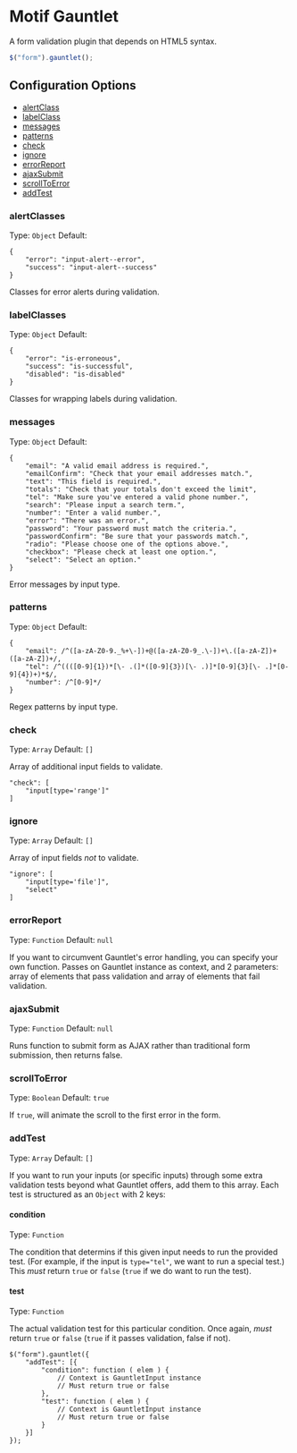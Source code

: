 # Motif Gauntlet

A form validation plugin that depends on HTML5 syntax.

```javascript
$("form").gauntlet();
```

## Configuration Options

- [alertClass](#alertclass)
- [labelClass](#labelclass)
- [messages](#messages)
- [patterns](#patterns)
- [check](#check)
- [ignore](#ignore)
- [errorReport](#errorreport)
- [ajaxSubmit](#ajaxsubmit)
- [scrollToError](#scrolltoerror)
- [addTest](#addtest)

### alertClasses

Type: `Object` Default:

    {
        "error": "input-alert--error",
        "success": "input-alert--success"
    }

Classes for error alerts during validation.


### labelClasses

Type: `Object` Default:

    {
        "error": "is-erroneous",
        "success": "is-successful",
        "disabled": "is-disabled"
    }

Classes for wrapping labels during validation.

### messages

Type: `Object` Default:

    {
        "email": "A valid email address is required.",
        "emailConfirm": "Check that your email addresses match.",
        "text": "This field is required.",
        "totals": "Check that your totals don't exceed the limit",
        "tel": "Make sure you've entered a valid phone number.",
        "search": "Please input a search term.",
        "number": "Enter a valid number.",
        "error": "There was an error.",
        "password": "Your password must match the criteria.",
        "passwordConfirm": "Be sure that your passwords match.",
        "radio": "Please choose one of the options above.",
        "checkbox": "Please check at least one option.",
        "select": "Select an option."
    }

Error messages by input type.

### patterns

Type: `Object` Default:

    {
        "email": /^([a-zA-Z0-9._%+\-])+@([a-zA-Z0-9_.\-])+\.([a-zA-Z])+([a-zA-Z])+/,
        "tel": /^((([0-9]{1})*[\- .(]*([0-9]{3})[\- .)]*[0-9]{3}[\- .]*[0-9]{4})+)*$/,
        "number": /^[0-9]*/
    }

Regex patterns by input type.

### check

Type: `Array` Default: `[]`

Array of additional input fields to validate.

    "check": [
        "input[type='range']"
    ]

### ignore

Type: `Array` Default: `[]`

Array of input fields *not* to validate.

    "ignore": [
        "input[type='file']",
        "select"
    ]

### errorReport

Type: `Function` Default: `null`

If you want to circumvent Gauntlet's error handling, you can specify your own function. Passes on Gauntlet instance as context, and 2 parameters: array of elements that pass validation and array of elements that fail validation.

### ajaxSubmit

Type: `Function` Default: `null`

Runs function to submit form as AJAX rather than traditional form submission, then returns false.

### scrollToError

Type: `Boolean` Default: `true`

If `true`, will animate the scroll to the first error in the form.

### addTest

Type: `Array` Default: `[]`

If you want to run your inputs (or specific inputs) through some extra validation tests beyond what Gauntlet offers, add them to this array. Each test is structured as an `Object` with 2 keys:

#### condition

Type: `Function`

The condition that determins if this given input needs to run the provided test. (For example, if the input is `type="tel"`, we want to run a special test.) This *must* return `true` or `false` (`true` if we do want to run the test).

#### test

Type: `Function`

The actual validation test for this particular condition. Once again, *must* return `true` or `false` (`true` if it passes validation, false if not).

    $("form").gauntlet({
	    "addTest": [{
	        "condition": function ( elem ) {
	            // Context is GauntletInput instance
	            // Must return true or false
	        },
	        "test": function ( elem ) {
	            // Context is GauntletInput instance
	            // Must return true or false
	        }
	    }]
	});